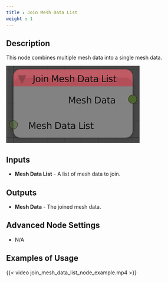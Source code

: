 ```yaml
---
title : Join Mesh Data List
weight : 1
---
```


## Description

This node combines multiple mesh data into a single mesh data.

![image](join_mesh_data_list_node.png)

## Inputs

  - **Mesh Data List** - A list of mesh data to join.

## Outputs

  - **Mesh Data** - The joined mesh data.

## Advanced Node Settings

  - N/A

## Examples of Usage

{{< video join_mesh_data_list_node_example.mp4 >}}
